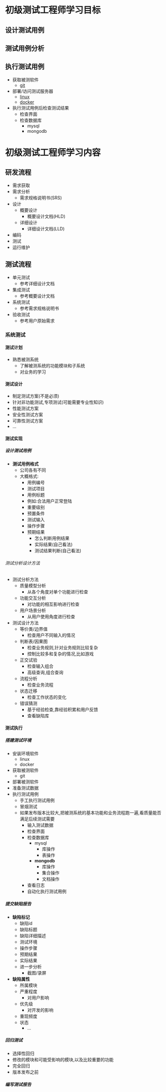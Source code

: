 # 初级测试工程师学习目标
## 设计测试用例
## 测试用例分析
## 执行测试用例
* 获取被测软件
    * [git](/git_knowlege/gitlearn.md)
* 部署/访问测试服务器
    * [linux](/linux_knowlege/linux_learn.md)
    * [docker](/docker_knowlege/dockerLearn.md)
* 执行测试用例后检查测试结果
    * 检查界面
    * 检查数据库
        * mysql
        * mongodb

#  初级测试工程师学习内容
## 研发流程
* 需求获取
* 需求分析
   * 需求规格说明书(SRS)
* 设计
  * 概要设计
    * 概要设计文档(HLD)
  * 详细设计
    * 详细设计文档(LLD)
* 编码
* 测试
* 运行维护

## 测试流程
* 单元测试
   * 参考详细设计文档
* 集成测试
   * 参考概要设计文档
* 系统测试
   * 参考需求规格说明书
* 验收测试
   * 参考用户原始需求

 
### 系统测试
#### 测试计划
* 熟悉被测系统
    * 了解被测系统的功能模块和子系统
    * 对业务的学习
 
#### 测试设计
* 制定测试方案(不是必须)
* 针对非功能测试,专项测试(可能需要专业性知识)
* 性能测试方案
* 安全性测试方案
* 可靠性测试方案
* …
 
#### 测试实现
##### 设计测试用例
* **测试用例格式**
    * 公司各有不同
    * 大概格式:
        * 用例编号
        * 测试项目
        * 用例标题
        * 例如:合法用户正常登陆
        * 重要级别
        * 预置条件
        * 测试输入
        * 操作步骤
        * 预期结果
            * 怎么判断用例结果
            * 实际结果(自己看法)
            * 测试结果判断(自己看法)

###### 测试分析设计方法
* 测试分析方法
  * 质量模型分析
    * 从各个角度对单个功能进行检查
  * 功能交互分析
    * 对功能的相互影响进行检查
  * 用户场景分析
    * 从用户使用角度进行检查
* 测试设计方法
    * 等价类/边界值
      * 检查用户不同输入的情况
    * 判断表/因果图
      * 检查业务规则,针对业务规则比较复杂
      * 控制比较多和复杂的情况,比如游戏
    * 正交试验
      * 检查输入组合
      * 高级查询,组合查询
    * 流程分析
      * 检查业务流程
    * 状态迁移
      * 检查工作状态的变化
    * 错误猜测
      * 基于经验检查,靠经验积累和用户反馈
      * 查看缺陷库

#### 测试执行
##### 搭建测试环境
* 安装环境软件
    * linux
    * docker
* 获取被测软件
    * git
* 部署被测软件
* 准备测试数据
* 执行测试用例
    * 手工执行测试用例
    * 冒烟测试
    * 如果发布版本比较大,把被测系统的基本功能和业务流程跑一遍,看质量能否满足后续测试需要
        * 输入测试数据
        * 检查界面
      * 检查数据库
        * mysql
           * 库操作
           * 表操作
        * **mongodb**
           * 库操作
           * 集合操作
           * 文档操作
      * 查看日志
      * 自动化执行测试用例

##### 提交缺陷报告
* **缺陷标记**
    * 缺陷id
    * 缺陷标题
    * 缺陷详细描述
    * 测试环境
    * 操作步骤
    * 预期结果
    * 实际结果
    * 进一步分析
      * 截图/录屏
* **缺陷属性**
    * 所属模块
    * 严重程度
      * 对用户影响
    * 优先级
      * 对开发的影响
    * 重现频度
    * 状态
      * …

##### 回归测试
* 选择性回归
* 修改的模块和可能受影响的模块,以及比较重要的功能
* 完全回归
* 版本发布之前

##### 编写测试报告

